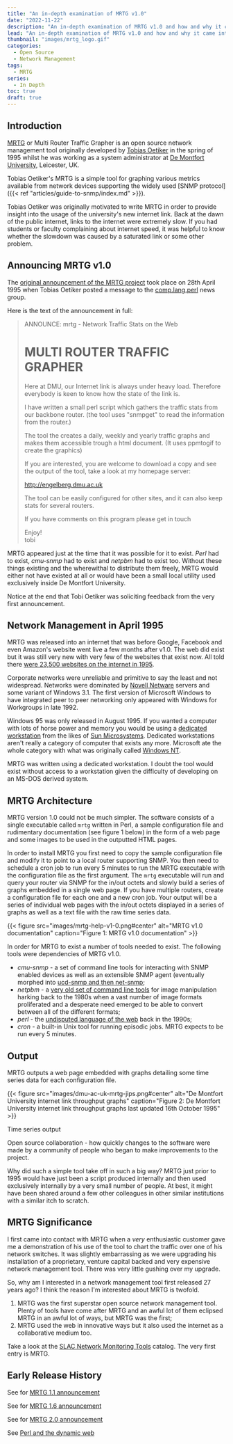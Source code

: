 ```yaml
---
title: "An in-depth examination of MRTG v1.0"
date: "2022-11-22"
description: "An in-depth examination of MRTG v1.0 and how and why it came into being and how it took advantage of the emerging public internet to conquer the world."
lead: "An in-depth examination of MRTG v1.0 and how and why it came into being and how it took advantage of the emerging public internet to conquer the world."
thumbnail: "images/mrtg_logo.gif"
categories:
  - Open Source
  - Network Management
tags:
  - MRTG
series:
  - In Depth
toc: true
draft: true
---
```


<!--more-->

## Introduction

[MRTG](https://oss.oetiker.ch/mrtg/) or Multi Router Traffic Grapher is an open source network management tool originally developed by [Tobias Oetiker](https://blog.oetiker.ch/) in the spring of 1995 whilst he was working as a system administrator at [De Montfort University](https://www.dmu.ac.uk/), Leicester, UK.

Tobias Oetiker's MRTG is a simple tool for graphing various metrics available from network devices supporting the widely used [SNMP protocol]({{< ref "articles/guide-to-snmp/index.md" >}}).

Tobias Oetiker was originally motivated to write MRTG in order to provide insight into the usage of the university's new internet link. Back at the dawn of the public internet, links to the internet were extremely slow. If you had students or faculty complaining about internet speed, it was helpful to know whether the slowdown was caused by a saturated link or some other problem.

## Announcing MRTG v1.0

The [original announcement of the MRTG project](https://groups.google.com/g/comp.lang.perl/c/FaAWCOBdgKo/m/g7IAn-LRGicJ) took place on 28th April 1995 when Tobias Oetiker posted a message to the [comp.lang.perl](https://groups.google.com/g/comp.lang.perl) news group.

Here is the text of the announcement in full:

>ANNOUNCE: mrtg - Network Traffic Stats on the Web
>
>MULTI ROUTER TRAFFIC GRAPHER
>============================
>Here at DMU, our Internet link is always under heavy load. Therefore
everybody is keen to know how the state of the link is.
>
>I have written a small perl script which gathers the traffic stats from our
backbone router. (the tool uses "snmpget" to read the information from the
router.)
>
>The tool the creates a daily, weekly and yearly traffic graphs and makes
them accessible trough a html document. (It uses ppmtogif to create the
graphics)
>
>If you are interested, you are welcome to download a
copy and see the output of the tool, take a look at my homepage server:
>
>http://engelberg.dmu.ac.uk
>
>The tool can be easily configured for other sites, and it can also keep stats
for several routers.
>
>If you have comments on this program please get in touch
>
>Enjoy!<br>
>tobi

MRTG appeared just at the time that it was possible for it to exist. *Perl* had to exist, *cmu-snmp* had to exist and *netpbm* had to exist too. Without these things existing and the wherewithal to distribute them freely, MRTG would either not have existed at all or would have been a small local utility used exclusively inside De Montfort University.

Notice at the end that Tobi Oetiker was soliciting feedback from the very first announcement.

## Network Management in April 1995

MRTG was released into an internet that was before Google, Facebook and even Amazon's website went live a few months after v1.0. The web did exist but it was still very new with very few of the websites that exist now. All told there [were 23,500 websites on the internet in 1995](https://www.internetlivestats.com/total-number-of-websites/).

Corporate networks were unreliable and primitive to say the least and not widespread. Networks were dominated by [Novell Netware](https://en.wikipedia.org/wiki/NetWare) servers and some variant of Windows 3.1. The first version of Microsoft Windows to have integrated peer to peer networking only appeared with Windows for Workgroups in late 1992.

Windows 95 was only released in August 1995. If you wanted a computer with lots of horse power and memory you would be using a [dedicated workstation](https://en.wikipedia.org/wiki/Workstation) from the likes of [Sun Microsystems](https://en.wikipedia.org/wiki/Sun_Microsystems). Dedicated workstations aren't really a category of computer that exists any more. Microsoft ate the whole category with what was originally called [Windows NT](https://en.wikipedia.org/wiki/Windows_NT).

MRTG was written using a dedicated workstation. I doubt the tool would exist without access to a workstation given the difficulty of developing on an MS-DOS derived system.

## MRTG Architecture

MRTG version 1.0 could not be much simpler. The software consists of a single executable called `mrtg` written in Perl, a sample configuration file and rudimentary documentation (see figure 1 below) in the form of a web page and some images to be used in the outputted HTML pages.

In order to install MRTG you first need to copy the sample configuration file and modify it to point to a local router supporting SNMP. You then need to schedule a cron job to run every 5 minutes to run the MRTG executable with the configuration file as the first argument. The `mrtg` executable will run and query your router via SNMP for the in/out octets and slowly build a series of graphs embedded in a single web page. If you have multiple routers, create a configuration file for each one and a new cron job. Your output will be a series of individual web pages with the in/out octets displayed in a series of graphs as well as a text file with the raw time series data.

{{< figure src="images/mrtg-help-v1-0.png#center"
           alt="MRTG v1.0 documentation"
           caption="Figure 1: MRTG v1.0 documentation" >}}

In order for MRTG to exist a number of tools needed to exist. The following tools were dependencies of MRTG v1.0.

- *cmu-snmp* - a set of command line tools for interacting with SNMP enabled devices as well as an extensible SNMP agent (eventually morphed into [ucd-snmp and then net-snmp](http://www.net-snmp.org/about/history.html);
- *netpbm* - a [very old set of command line tools](http://netpbm.sourceforge.net/) for image manipulation harking back to the 1980s when a vast number of image formats proliferated and a desperate need emerged to be able to convert between all of the different formats;
- *perl* - the [undisputed language of the web](https://opensource.com/life/16/11/perl-and-birth-dynamic-web) back in the 1990s;
- *cron* - a built-in Unix tool for running episodic jobs. MRTG expects to be run every 5 minutes.

## Output

MRTG outputs a web page embedded with graphs detailing some time series data for each configuration file.

{{< figure src="images/dmu-ac-uk-mrtg-jips.png#center"
           alt="De Montfort University internet link throughput graphs"
           caption="Figure 2: De Montfort University internet link throughput graphs last updated 16th October 1995" >}}

Time series output

Open source collaboration - how quickly changes to the software were made by a community of people who began to make improvements to the project.

Why did such a simple tool take off in such a big way? MRTG just prior to 1995 would have just been a script produced internally and then used exclusively internally by a very small number of people. At best, it might have been shared around a few other colleagues in other similar institutions with a similar itch to scratch.

## MRTG Significance

I first came into contact with MRTG when a *very* enthusiastic customer gave me a demonstration of his use of the tool to chart the traffic over one of his network switches. It was slightly embarrassing as we were upgrading his installation of a proprietary, venture capital backed and very expensive network management tool. There was very little gushing over my upgrade.

So, why am I interested in a network management tool first released 27 years ago? I think the reason I'm interested about MRTG is twofold.

1. MRTG was the first superstar open source network management tool. Plenty of tools have come after MRTG and an awful lot of them eclipsed MRTG in an awful lot of ways, but MRTG was the first;
2. MRTG used the web in innovative ways but it also used the internet as a collaborative medium too.

Take a look at the [SLAC Network Monitoring Tools](https://www.slac.stanford.edu/xorg/nmtf/nmtf-tools.html) catalog. The very first entry is MRTG.

## Early Release History

See for [MRTG 1.1 announcement](https://groups.google.com/g/comp.lang.perl.misc/c/bhOhM6Grii4/m/1Y8LlDrkKzcJ)

See for [MRTG 1.6 announcement](https://groups.google.com/g/comp.lang.perl.misc/c/4gUbj7tBi14/m/R2fzLDA_bLcJ)

See for [MRTG 2.0 announcement](https://groups.google.com/g/comp.lang.perl.misc/c/KqlEw0PexWA/m/cjYGNVFl-ScJ)

See [Perl and the dynamic web](https://opensource.com/life/16/11/perl-and-birth-dynamic-web)
